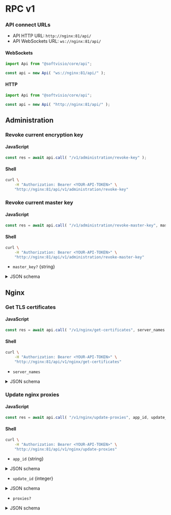# RPC v1

### API connect URLs

- API HTTP URL: `http://nginx:81/api/`
- API WebSockets URL: `ws://nginx:81/api/`

<!-- tabs:start -->

#### **WebSockets**

```javascript
import Api from "@softvisio/core/api";

const api = new Api( "ws://nginx:81/api/" );
```

#### **HTTP**

```javascript
import Api from "@softvisio/core/api";

const api = new Api( "http://nginx:81/api/" );
```

<!-- tabs:end -->

## Administration

### Revoke current encryption key

<!-- tabs:start -->

#### **JavaScript**

```javascript
const res = await api.call( "/v1/administration/revoke-key" );
```

#### **Shell**

```sh
curl \
    -H "Authorization: Bearer <YOUR-API-TOKEN>" \
    "http://nginx:81/api/v1/administration/revoke-key"
```

<!-- tabs:end -->

### Revoke current master key

<!-- tabs:start -->

#### **JavaScript**

```javascript
const res = await api.call( "/v1/administration/revoke-master-key", master_key? );
```

#### **Shell**

```sh
curl \
    -H "Authorization: Bearer <YOUR-API-TOKEN>" \
    "http://nginx:81/api/v1/administration/revoke-master-key"
```

<!-- tabs:end -->

- `master_key?` {string}

<details>
    <summary>JSON schema</summary>

<!-- tabs:start -->

#### **JSON**

```json
{
    "type": "string"
}
```

#### **YAML**

```yaml
type: string
```

<!-- tabs:end -->

</details>

## Nginx

### Get TLS certificates

<!-- tabs:start -->

#### **JavaScript**

```javascript
const res = await api.call( "/v1/nginx/get-certificates", server_names );
```

#### **Shell**

```sh
curl \
    -H "Authorization: Bearer <YOUR-API-TOKEN>" \
    "http://nginx:81/api/v1/nginx/get-certificates"
```

<!-- tabs:end -->

- `server_names`

<details>
    <summary>JSON schema</summary>

<!-- tabs:start -->

#### **JSON**

```json
{
    "anyOf": [
        {
            "type": "string",
            "format": "nginx-server-name"
        },
        {
            "type": "array",
            "items": {
                "type": "string",
                "format": "nginx-server-name"
            },
            "minItems": 1,
            "uniqueItems": true
        }
    ]
}
```

#### **YAML**

```yaml
anyOf:
  - type: string
    format: nginx-server-name
  - type: array
    items:
      type: string
      format: nginx-server-name
    minItems: 1
    uniqueItems: true
```

<!-- tabs:end -->

</details>

### Update nginx proxies

<!-- tabs:start -->

#### **JavaScript**

```javascript
const res = await api.call( "/v1/nginx/update-proxies", app_id, update_id, proxies? );
```

#### **Shell**

```sh
curl \
    -H "Authorization: Bearer <YOUR-API-TOKEN>" \
    "http://nginx:81/api/v1/nginx/update-proxies"
```

<!-- tabs:end -->

- `app_id` {string}

<details>
    <summary>JSON schema</summary>

<!-- tabs:start -->

#### **JSON**

```json
{
    "type": "string",
    "format": "kebab-case"
}
```

#### **YAML**

```yaml
type: string
format: kebab-case
```

<!-- tabs:end -->

</details>

- `update_id` {integer}

<details>
    <summary>JSON schema</summary>

<!-- tabs:start -->

#### **JSON**

```json
{
    "type": "integer"
}
```

#### **YAML**

```yaml
type: integer
```

<!-- tabs:end -->

</details>

- `proxies?`

<details>
    <summary>JSON schema</summary>

<!-- tabs:start -->

#### **JSON**

```json
{
    "anyOf": [
        {
            "type": "null"
        },
        {
            "type": "object",
            "propertyNames": {
                "type": "string",
                "format": "kebab-case"
            },
            "additionalProperties": {
                "type": "object",
                "properties": {
                    "upstreamPort": {
                        "type": "integer",
                        "format": "ip-port"
                    },
                    "upstreamProxyProtocol": {
                        "type": "boolean"
                    },
                    "serverNames": {
                        "anyOf": [
                            {
                                "type": "null"
                            },
                            {
                                "type": "string",
                                "format": "nginx-server-name"
                            },
                            {
                                "type": "array",
                                "items": {
                                    "type": "string",
                                    "format": "nginx-server-name"
                                },
                                "uniqueItems": true
                            }
                        ]
                    },
                    "servers": {
                        "type": "array",
                        "minItems": 1,
                        "items": {
                            "type": "object",
                            "properties": {
                                "port": {
                                    "type": "integer",
                                    "format": "ip-port"
                                },
                                "type": {
                                    "enum": [
                                        "http",
                                        "tcp",
                                        "udp"
                                    ]
                                },
                                "proxyProtocol": {
                                    "type": "boolean"
                                },
                                "ssl": {
                                    "type": "boolean"
                                },
                                "maxBodySize": {
                                    "type": "string",
                                    "format": "digital-size"
                                },
                                "cacheEnabled": {
                                    "type": "boolean"
                                },
                                "cacheBypass": {
                                    "type": "boolean"
                                },
                                "httpsRedirectPort": {
                                    "anyOf": [
                                        {
                                            "type": "null"
                                        },
                                        {
                                            "type": "integer",
                                            "format": "ip-port"
                                        }
                                    ]
                                },
                                "hstsMaxAge": {
                                    "anyOf": [
                                        {
                                            "type": "null"
                                        },
                                        {
                                            "type": "string",
                                            "format": "interval"
                                        }
                                    ]
                                },
                                "hstsSubdomains": {
                                    "type": "boolean"
                                }
                            },
                            "additionalProperties": false,
                            "required": [
                                "port"
                            ]
                        }
                    }
                },
                "additionalProperties": false,
                "required": [
                    "upstreamPort",
                    "servers"
                ]
            }
        }
    ]
}
```

#### **YAML**

```yaml
anyOf:
  - type: "null"
  - type: object
    propertyNames:
      type: string
      format: kebab-case
    additionalProperties:
      type: object
      properties:
        upstreamPort:
          type: integer
          format: ip-port
        upstreamProxyProtocol:
          type: boolean
        serverNames:
          anyOf:
            - type: "null"
            - type: string
              format: nginx-server-name
            - type: array
              items:
                type: string
                format: nginx-server-name
              uniqueItems: true
        servers:
          type: array
          minItems: 1
          items:
            type: object
            properties:
              port:
                type: integer
                format: ip-port
              type:
                enum:
                  - http
                  - tcp
                  - udp
              proxyProtocol:
                type: boolean
              ssl:
                type: boolean
              maxBodySize:
                type: string
                format: digital-size
              cacheEnabled:
                type: boolean
              cacheBypass:
                type: boolean
              httpsRedirectPort:
                anyOf:
                  - type: "null"
                  - type: integer
                    format: ip-port
              hstsMaxAge:
                anyOf:
                  - type: "null"
                  - type: string
                    format: interval
              hstsSubdomains:
                type: boolean
            additionalProperties: false
            required:
              - port
      additionalProperties: false
      required:
        - upstreamPort
        - servers
```

<!-- tabs:end -->

</details>
